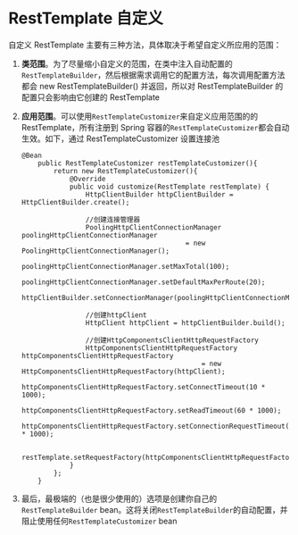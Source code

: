 # RestTemplate 自定义

自定义 RestTemplate 主要有三种方法，具体取决于希望自定义所应用的范围：

1.  **类范围**。为了尽量缩小自定义的范围，在类中注入自动配置的`RestTemplateBuilder`，然后根据需求调用它的配置方法，每次调用配置方法都会 new RestTemplateBuilder() 并返回，所以对 RestTemplateBuilder 的配置只会影响由它创建的 RestTemplate

2.  **应用范围**。可以使用`RestTemplateCustomizer`来自定义应用范围的的 RestTemplate，所有注册到 Spring 容器的`RestTemplateCustomizer`都会自动生效。如下，通过 RestTemplateCustomizer 设置连接池

    ```reasonml
    @Bean
        public RestTemplateCustomizer restTemplateCustomizer(){
            return new RestTemplateCustomizer(){
                @Override
                public void customize(RestTemplate restTemplate) {
                    HttpClientBuilder httpClientBuilder = HttpClientBuilder.create();
    
                    //创建连接管理器
                    PoolingHttpClientConnectionManager poolingHttpClientConnectionManager 
                                             = new PoolingHttpClientConnectionManager();
                    poolingHttpClientConnectionManager.setMaxTotal(100);
                    poolingHttpClientConnectionManager.setDefaultMaxPerRoute(20);
                    httpClientBuilder.setConnectionManager(poolingHttpClientConnectionManager);
    
                    //创建httpClient
                    HttpClient httpClient = httpClientBuilder.build();
    
                    //创建HttpComponentsClientHttpRequestFactory
                    HttpComponentsClientHttpRequestFactory httpComponentsClientHttpRequestFactory 
                                                 = new HttpComponentsClientHttpRequestFactory(httpClient);
                    httpComponentsClientHttpRequestFactory.setConnectTimeout(10 * 1000);
                    httpComponentsClientHttpRequestFactory.setReadTimeout(60 * 1000);
                    httpComponentsClientHttpRequestFactory.setConnectionRequestTimeout(20 * 1000);
    
                    restTemplate.setRequestFactory(httpComponentsClientHttpRequestFactory);
                }
            };
        }
    ```

3.  最后，最极端的（也是很少使用的）选项是创建你自己的`RestTemplateBuilder` bean。这将关闭`RestTemplateBuilder`的自动配置，并阻止使用任何`RestTemplateCustomizer` bean